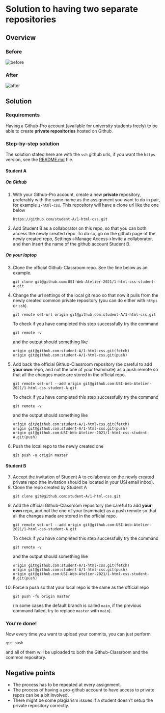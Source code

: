 # Solution to having two separate repositories

## Overview

### Before

![before](./schema_solution_separate_repos_before.png)

### After
![after](./schema_solution_separate_repos_after.png)

## Solution

### Requirements

Having a Github-Pro account (available for university students freely) to
be able to create **private repositories** hosted on Github.

### Step-by-step solution

The solution stated here are with the `ssh` github urls, if you want the
`https` version, see the [README.md](./READM.md) file.

#### Student A

##### On Github
1. With your Github-Pro account, create a new **private** repository, preferably with the same name as
the assignment you want to do in pair, for example `1-html-css`. This
repository will have a clone url like the one below
   ```
   https://github.com/student-A/1-html-css.git
   ```
2. Add Student B as a collaborator on this repo, so that you can both access
   the newly created repo. To do so, go on the github page of the
   newly created repo, Settings->Manage Access->Invite a collaborator, and
   then insert the name of the github account Student B.

##### On your laptop

3. Clone the official Github-Classroom repo. See the line below as an example.
   ```
   git clone git@github.com:USI-Web-Atelier-2021/1-html-css-student-A.git
   ```
4. Change the url settings of the local git repo so that now it pulls from the
   newly created common private repository (you can do either with `https` or `ssh`).
   ```
   git remote set-url origin git@github.com:student-A/1-html-css.git
   ```
   To check if you have completed this step successfully try the command
   ```
   git remote -v
   ```
   and the output should something like
   ```
   origin git@github.com:student-A/1-html-css.git(fetch)
   origin git@github.com:student-A/1-html-css.git(push)
   ```
5. Add back the official Github-Classroom repository (be careful to add **your
   own** repo, and not the one of your teammate) as a push remote so that all
   the changes made are stored in the official repo.
   ```
   git remote set-url --add origin git@github.com:USI-Web-Atelier-2021/1-html-css-student-A.git
   ```
    To check if you have completed this step successfully try the command
    ```
    git remote -v
    ```
    and the output should something like
   ```
   origin git@github.com:student-A/1-html-css.git(fetch)
   origin git@github.com:student-A/1-html-css.git(push)
   origin git@github.com:USI-Web-Atelier-2021/1-html-css-student-A.git(push)
   ```
6. Push the local repo to the newly created one
   ```
   git push -u origin master
   ```
#### Student B

7. Accept the invitation of Student A to collaborate on the newly created
   private repo (the invitation should be located in your USI email inbox).
8. Clone the repo created by Student A
    ```
    git clone git@github.com:student-A/1-html-css.git
    ```
9. Add the official Github-Classroom repository (be careful to add **your
   own** repo, and not the one of your teammate) as a push remote so that all
   the changes made are stored in the official repo.
   ```
   git remote set-url --add origin git@github.com:USI-Web-Atelier-2021/1-html-css-student-A.git
   ```
   To check if you have completed this step successfully try the command
   ```
   git remote -v
   ```
    and the output should something like
   ```
   origin git@github.com:student-A/1-html-css.git(fetch)
   origin git@github.com:student-A/1-html-css.git(push)
   origin git@github.com:USI-Web-Atelier-2021/1-html-css-student-B.git(push)
   ```
10. Force a push so that your local repo is the same as the official repo
    ```
    git push -fu origin master
    ```
    (in some cases the default branch is called `main`, if the previous command
    failed, try to replace `master` with `main`).

### You're done!
Now every time you want to upload your commits, you can just perform 
```
git push
```
and all of them will be uploaded to both the Github-Classroom and the common
repository.


## Negative points
- The process has to be repeated at every assignment.
- The process of having a pro-github account to have access to private repos can
    be a bit involved.
- There might be some plagiarism issues if a student doesn't setup the private
    repository correctly.
